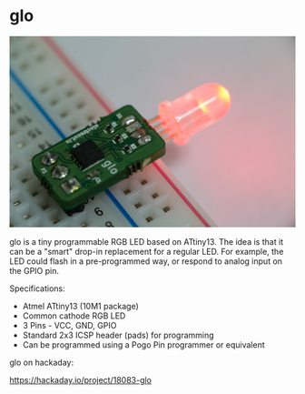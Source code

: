 
# glo

![glo](glo.jpg)

glo is a tiny programmable RGB LED based on ATtiny13. The idea is that it can
be a "smart" drop-in replacement for a regular LED. For example, the LED could
flash in a pre-programmed way, or respond to analog input on the GPIO pin.

Specifications:

- Atmel ATtiny13 (10M1 package)
- Common cathode RGB LED
- 3 Pins - VCC, GND, GPIO
- Standard 2x3 ICSP header (pads) for programming
- Can be programmed using a Pogo Pin programmer or equivalent

glo on hackaday:

https://hackaday.io/project/18083-glo
